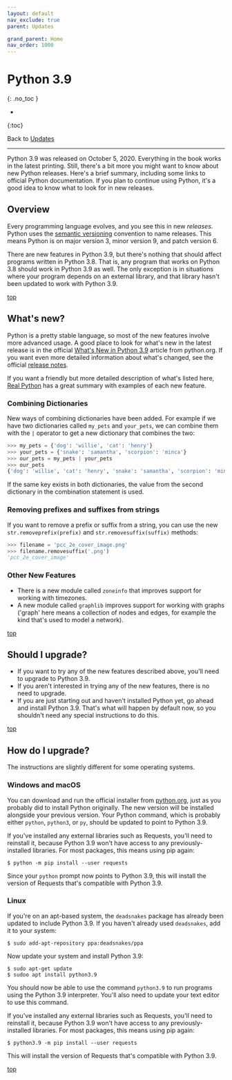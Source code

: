 ```yaml
---
layout: default
nav_exclude: true
parent: Updates

grand_parent: Home
nav_order: 1000
---
```


# Python 3.9
{: .no_toc }

* 
{:toc}

Back to [Updates](../updates/)

---

Python 3.9 was released on October 5, 2020. Everything in the book works in the latest printing. Still, there's a bit more you might want to know about new Python releases. Here's a brief summary, including some links to official Python documentation. If you plan to continue using Python, it's a good idea to know what to look for in new releases.

## Overview

Every programming language evolves, and you see this in new *releases*. Python uses the [semantic versioning](https://semver.org) convention to name releases. This means Python is on major version 3, minor version 9, and patch version 6.

There are new features in Python 3.9, but there's nothing that should affect programs written in Python 3.8. That is, any program that works on Python 3.8 should work in Python 3.9 as well. The only exception is in situations where your program depends on an external library, and that library hasn't been updated to work with Python 3.9.

[top](#top)

## What's new?

Python is a pretty stable language, so most of the new features involve more advanced usage. A good place to look for what's new in the latest release is in the official [What's New in Python 3.9](https://docs.python.org/3/whatsnew/3.9.html) article from python.org. If you want even more detailed information about what's changed, see the official [release notes](https://docs.python.org/release/3.9.6/whatsnew/changelog.html).

If you want a friendly but more detailed description of what's listed here, [Real Python](https://realpython.com/python39-new-features/) has a great summary with examples of each new feature.

### Combining Dictionaries

New ways of combining dictionaries have been added. For example if we have two dictionaries called `my_pets` and `your_pets`, we can combine them with the `|` operator to get a new dictionary that combines the two:

```python
>>> my_pets = {'dog': 'willie', 'cat': 'henry'}
>>> your_pets = {'snake': 'samantha', 'scorpion': 'minca'}
>>> our_pets = my_pets | your_pets
>>> our_pets
{'dog': 'willie', 'cat': 'henry', 'snake': 'samantha', 'scorpion': 'minca'}
```

If the same key exists in both dictionaries, the value from the second dictionary in the combination statement is used.

### Removing prefixes and suffixes from strings

If you want to remove a prefix or suffix from a string, you can use the new `str.removeprefix(prefix)` and `str.removesuffix(suffix)` methods:

```python
>>> filename = 'pcc_2e_cover_image.png'
>>> filename.removesuffix('.png')
'pcc_2e_cover_image'
```

### Other New Features

- There is a new module called `zoneinfo` that improves support for working with timezones.
- A new module called `graphlib` improves support for working with graphs ('graph' here means a collection of nodes and edges, for example the kind that's used to model a network).

[top](#top)

## Should I upgrade?

- If you want to try any of the new features described above, you'll need to upgrade to Python 3.9. 
- If you aren't interested in trying any of the new features, there is no need to upgrade.
- If you are just starting out and haven't installed Python yet, go ahead and install Python 3.9. That's what will happen by default now, so you shouldn't need any special instructions to do this.

[top](#top)

## How do I upgrade?

The instructions are slightly different for some operating systems.

### Windows and macOS

You can download and run the official installer from [python.org](), just as you probably did to install Python originally. The new version will be installed alongside your previous version. Your Python command, which is probably either `python`, `python3`, or `py`, should be updated to point to Python 3.9.

If you've installed any external libraries such as Requests, you'll need to reinstall it, because Python 3.9 won't have access to any previously-installed libraries. For most packages, this means using pip again:

```
$ python -m pip install --user requests
```

Since your `python` prompt now points to Python 3.9, this will install the version of Requests that's compatible with Python 3.9.

### Linux

If you're on an apt-based system, the `deadsnakes` package has already been updated to include Python 3.9. If you haven't already used `deadsnakes`, add it to your system:

```
$ sudo add-apt-repository ppa:deadsnakes/ppa
```

Now update your system and install Python 3.9:

```
$ sudo apt-get update
$ sudoo apt install python3.9
```

You should now be able to use the command `python3.9` to run programs using the Python 3.9 interpreter. You'll also need to update your text editor to use this command.

If you've installed any external libraries such as Requests, you'll need to reinstall it, because Python 3.9 won't have access to any previously-installed libraries. For most packages, this means using pip again:

```
$ python3.9 -m pip install --user requests
```

This will install the version of Requests that's compatible with Python 3.9.

[top](#top)
